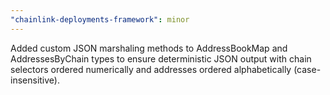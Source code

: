 ```yaml
---
"chainlink-deployments-framework": minor
---
```


Added custom JSON marshaling methods to AddressBookMap and AddressesByChain types to ensure deterministic JSON output with chain selectors ordered numerically and addresses ordered alphabetically (case-insensitive).
